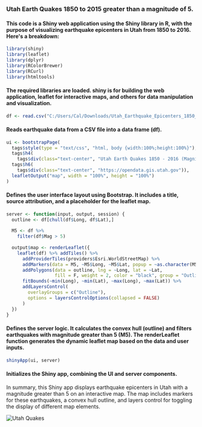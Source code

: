 ### Utah Earth Quakes 1850 to 2015 greater than a magnitude of 5.

#### This code is a Shiny web application using the Shiny library in R, with the purpose of visualizing earthquake epicenters in Utah from 1850 to 2016. Here's a breakdown:

```r
library(shiny)
library(leaflet)
library(dplyr)
library(RColorBrewer)
library(RCurl)
library(htmltools)
```

#### The required libraries are loaded. shiny is for building the web application, leaflet for interactive maps, and others for data manipulation and visualization.

```r
df <- read.csv("C:/Users/Cal/Downloads/Utah_Earthquake_Epicenters_1850_to_2016.csv")
```
#### Reads earthquake data from a CSV file into a data frame (df).

```r
ui <- bootstrapPage(
  tags$style(type = "text/css", "html, body {width:100%;height:100%}"),
  tags$h4(
    tags$div(class="text-center", "Utah Earth Quakes 1850 - 2016 (Magnitude > 5)")),
  tags$h6(
    tags$div(class="text-center", "https://opendata.gis.utah.gov")),
  leafletOutput("map", width = "100%", height = "100%")
)
```
#### Defines the user interface layout using Bootstrap. It includes a title, source attribution, and a placeholder for the leaflet map.

```r
server <- function(input, output, session) {
  outline <- df[chull(df$Long, df$Lat),]
  
  M5 <- df %>%
    filter(df$Mag > 5)
  
  output$map <- renderLeaflet({
    leaflet(df) %>% addTiles() %>%
      addProviderTiles(providers$Esri.WorldStreetMap) %>%
      addMarkers(data = M5, ~M5$Long, ~M5$Lat, popup = ~as.character(M5$Year), label = ~as.character(M5$Mag), group = "5 Magnitude") %>%
      addPolygons(data = outline, lng = ~Long, lat = ~Lat,
                  fill = F, weight = 2, color = "black", group = "Outline") %>%
      fitBounds(~min(Long), ~min(Lat), ~max(Long), ~max(Lat)) %>%
      addLayersControl(
        overlayGroups = c("Outline"),
        options = layersControlOptions(collapsed = FALSE)
      )
  })
}
```
#### Defines the server logic. It calculates the convex hull (outline) and filters earthquakes with magnitude greater than 5 (M5). The renderLeaflet function generates the dynamic leaflet map based on the data and user inputs.

```r
shinyApp(ui, server)
```

#### Initializes the Shiny app, combining the UI and server components.

In summary, this Shiny app displays earthquake epicenters in Utah with a magnitude greater than 5 on an interactive map. The map includes markers for these earthquakes, a convex hull outline, and layers control for toggling the display of different map elements.


![Utah Quakes](https://github.com/saltfog/Utah-Earth-Quakes/assets/4485016/f8447c18-e28f-47ad-be95-7377d135a476)
